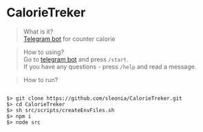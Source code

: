 # CalorieTreker
> What is it?  
[Telegram bot](tg://resolve?domain=CalorieTrekerBot) for counter calorie

> How to using?  
Go to [telegram bot](tg://resolve?domain=CalorieTrekerBot) and press ```/start```.  
If you have any questions - press ```/help``` and read a message.

> How to run?  
```

$> git clone https://github.com/sleonia/CalorieTreker.git
$> cd CalorieTreker
$> sh src/scripts/createEnvFiles.sh
$> npm i
$> node src
```